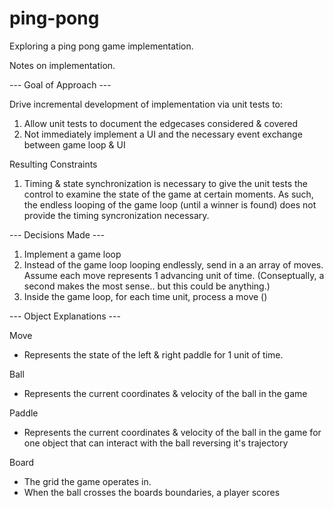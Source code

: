 # ping-pong
Exploring a ping pong game implementation.

Notes on implementation.

--- Goal of Approach ---

Drive incremental development of implementation via unit tests to:
1. Allow unit tests to document the edgecases considered & covered
2. Not immediately implement a UI and the necessary event exchange between game loop & UI

Resulting Constraints
1. Timing & state synchronization is necessary to give the unit tests the control to examine the state of the game at certain moments. As such, the endless looping of the game loop (until a winner is found) does not provide the timing syncronization necessary. 

--- Decisions Made ---

1. Implement a game loop
2. Instead of the game loop looping endlessly, send in a an array of moves. Assume each move represents 1 advancing unit of time. (Conseptually, a second makes the most sense.. but this could be anything.)
3. Inside the game loop, for each time unit, process a move ()


--- Object Explanations ---

Move
- Represents the state of the left & right paddle for 1 unit of time.

Ball
- Represents the current coordinates & velocity of the ball in the game

Paddle
- Represents the current coordinates & velocity of the ball in the game for one object that can interact with the ball reversing it's trajectory

Board
- The grid the game operates in.
- When the ball crosses the boards boundaries, a player scores